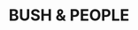 ---
title: BUSH & PEOPLE
image: ./img/uploads/bird-1.jpg
description: "We decided to pack-up and go walking with the giants in Tarangire... girl we had it ✨"
file: ./img/uploads/ultimate-northen.pdf
---